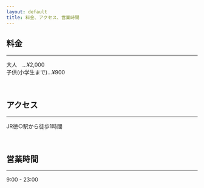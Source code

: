 ```yaml
---
layout: default
title: 料金、アクセス、営業時間
---
```


## 料金
---
大人　...¥2,000<br>
子供(小学生まで)...¥900


<br>

## アクセス
---
JR徳○駅から徒歩1時間

<br>

## 営業時間
---
9:00 - 23:00
